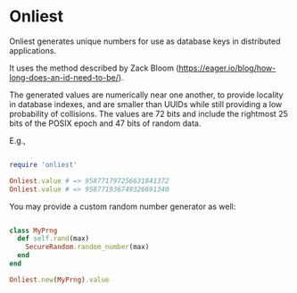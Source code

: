 Onliest
=======

Onliest generates unique numbers for use as database keys in
distributed applications.

It uses the method described by Zack Bloom (https://eager.io/blog/how-long-does-an-id-need-to-be/).

The generated values are numerically near one another, to provide
locality in database indexes, and are smaller than UUIDs while still
providing a low probability of collisions. The values are 72 bits and
include the rightmost 25 bits of the POSIX epoch and 47 bits of random
data.

E.g.,

```ruby

require 'onliest'

Onliest.value # => 958771797256631841372
Onliest.value # => 958771936749326691340

```

You may provide a custom random number generator as well:

```ruby

class MyPrng
  def self.rand(max)
    SecureRandom.random_number(max)
  end
end

Onliest.new(MyPrng).value

```
